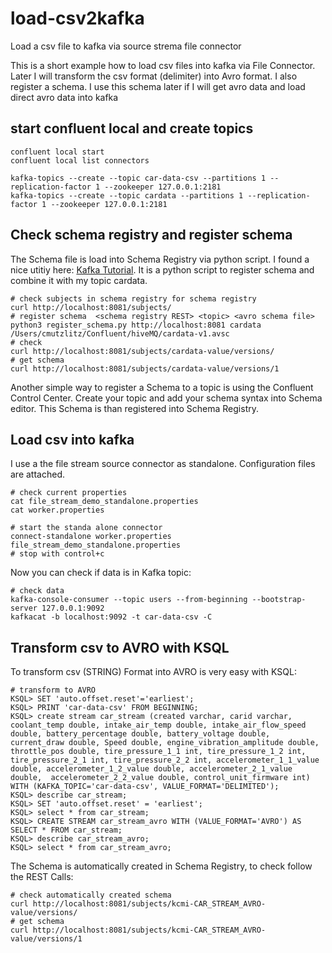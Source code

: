 # load-csv2kafka
Load a csv file to kafka via source strema file connector

This is a short example how to load csv files into kafka via File Connector. Later I will transform the csv format (delimiter) into Avro format.
I also register a schema. I use this schema later if I will get avro data and load direct avro data into kafka

## start confluent local and create topics

```
confluent local start
confluent local list connectors

kafka-topics --create --topic car-data-csv --partitions 1 --replication-factor 1 --zookeeper 127.0.0.1:2181
kafka-topics --create --topic cardata --partitions 1 --replication-factor 1 --zookeeper 127.0.0.1:2181
```
## Check schema registry and register schema
The Schema file is load into Schema Registry via python script. I found a nice utitiy here: [Kafka Tutorial](https://aseigneurin.github.io/2018/08/02/kafka-tutorial-4-avro-and-schema-registry.html). It is a python script to register schema and combine it with my topic cardata.
```
# check subjects in schema registry for schema registry
curl http://localhost:8081/subjects/
# register schema  <schema registry REST> <topic> <avro schema file>
python3 register_schema.py http://localhost:8081 cardata /Users/cmutzlitz/Confluent/hiveMQ/cardata-v1.avsc
# check
curl http://localhost:8081/subjects/cardata-value/versions/
# get schema
curl http://localhost:8081/subjects/cardata-value/versions/1
```

Another simple way to register a Schema to a topic is using the Confluent Control Center. Create your topic and add your schema syntax into Schema editor. This Schema is than registered into Schema Registry.

## Load csv into kafka
I use a the file stream source connector as standalone. Configuration files are attached.
```
# check current properties
cat file_stream_demo_standalone.properties
cat worker.properties

# start the standa alone connector
connect-standalone worker.properties file_stream_demo_standalone.properties
# stop with control+c
```

Now you can check if data is in Kafka topic:
```
# check data
kafka-console-consumer --topic users --from-beginning --bootstrap-server 127.0.0.1:9092
kafkacat -b localhost:9092 -t car-data-csv -C
```
## Transform csv to AVRO with KSQL
To transform csv (STRING) Format into AVRO is very easy with KSQL:
```
# transform to AVRO
KSQL> SET 'auto.offset.reset'='earliest';
KSQL> PRINT 'car-data-csv' FROM BEGINNING;
KSQL> create stream car_stream (created varchar, carid varchar, coolant_temp double, intake_air_temp double, intake_air_flow_speed double, battery_percentage double, battery_voltage double, current_draw double, Speed double, engine_vibration_amplitude double, throttle_pos double, tire_pressure_1_1 int, tire_pressure_1_2 int, tire_pressure_2_1 int, tire_pressure_2_2 int, accelerometer_1_1_value double, accelerometer_1_2_value double, accelerometer_2_1_value double,  accelerometer_2_2_value double, control_unit_firmware int) WITH (KAFKA_TOPIC='car-data-csv', VALUE_FORMAT='DELIMITED'); 
KSQL> describe car_stream;
KSQL> SET 'auto.offset.reset' = 'earliest';
KSQL> select * from car_stream;
KSQL> CREATE STREAM car_stream_avro WITH (VALUE_FORMAT='AVRO') AS SELECT * FROM car_stream;
KSQL> describe car_stream_avro;
KSQL> select * from car_stream_avro;
```
The Schema is automatically created in Schema Registry, to check follow the REST Calls:
```
# check automatically created schema
curl http://localhost:8081/subjects/kcmi-CAR_STREAM_AVRO-value/versions/
# get schema
curl http://localhost:8081/subjects/kcmi-CAR_STREAM_AVRO-value/versions/1
```
